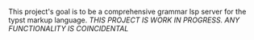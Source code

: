 This project's goal is to be a comprehensive grammar lsp server for the typst markup language. *THIS PROJECT IS WORK IN PROGRESS. ANY FUNCTIONALITY IS COINCIDENTAL*
